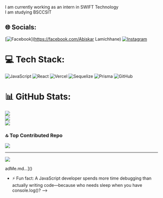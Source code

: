 I am currently working as an intern in SWIFT Technology<br>I am studying BSCCSIT


## 🌐 Socials:
[![Facebook](https://img.shields.io/badge/Facebook-%231877F2.svg?logo=Facebook&logoColor=white)](https://facebook.com/Abiskar Lamichhane) [![Instagram](https://img.shields.io/badge/Instagram-%23E4405F.svg?logo=Instagram&logoColor=white)](https://instagram.com/abiskarlc) 

# 💻 Tech Stack:
![JavaScript](https://img.shields.io/badge/javascript-%23323330.svg?style=for-the-badge&logo=javascript&logoColor=%23F7DF1E) ![React](https://img.shields.io/badge/react-%2320232a.svg?style=for-the-badge&logo=react&logoColor=%2361DAFB) ![Vercel](https://img.shields.io/badge/vercel-%23000000.svg?style=for-the-badge&logo=vercel&logoColor=white) ![Sequelize](https://img.shields.io/badge/Sequelize-52B0E7?style=for-the-badge&logo=Sequelize&logoColor=white) ![Prisma](https://img.shields.io/badge/Prisma-3982CE?style=for-the-badge&logo=Prisma&logoColor=white) ![GitHub](https://img.shields.io/badge/github-%23121011.svg?style=for-the-badge&logo=github&logoColor=white)
# 📊 GitHub Stats:
![](https://github-readme-stats.vercel.app/api?username=AbiskarLc10&theme=dark&hide_border=false&include_all_commits=false&count_private=true)<br/>
![](https://github-readme-streak-stats.herokuapp.com/?user=AbiskarLc10&theme=dark&hide_border=false)<br/>
![](https://github-readme-stats.vercel.app/api/top-langs/?username=AbiskarLc10&theme=dark&hide_border=false&include_all_commits=false&count_private=true&layout=compact)

### 🔝 Top Contributed Repo
![](https://github-contributor-stats.vercel.app/api?username=AbiskarLc10&limit=5&theme=dark&combine_all_yearly_contributions=true)

---
[![](https://visitcount.itsvg.in/api?id=AbiskarLc10&icon=0&color=0)](https://visitcount.itsvg.in)

<!-- Proudly created with GPRM ( https://gprm.itsvg.in ) -->adMe.md…]()

- ⚡ Fun fact: A JavaScript developer spends more time debugging than actually writing code—because who needs sleep when you have console.log()?
-->
